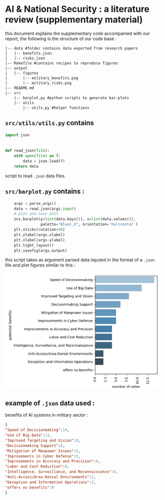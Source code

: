# AI & National Security : a literature review (supplementary material)  
this document explains the supplementary code accompanied with our report, the following is the structure of our code base :

```
|-- data #folder contains data exported from research papers
|   |-- benefits.json
|   |-- risks.json
|-- Makefile #contains recipes to reproduce figures  
|-- output
|   |-- figures
|       |-- military_benefits.png
|       |-- military_risks.png
|-- README.md 
|-- src
    |-- barplot.py #python scripts to generate bar-plots 
    |-- utils
        |-- utils.py #helper functions
```

## `src/utils/utils.py` contains  
```python
import json


def read_json(file):
    with open(file) as f:
        data = json.load(f)
    return data
```
script to read `.json` data files.


## `src/barplot.py` contains :
```python
    args = parse_args()
    data = read_json(args.input)
    # plot and save plot
    sns.barplot(y=list(data.keys()), x=list(data.values()),
                palette="Blues_d", orientation='horizontal')
    plt.xticks(rotation=90)
    plt.ylabel(args.xlabel)
    plt.xlabel(args.ylabel)
    plt.tight_layout()
    plt.savefig(args.output)
```
this script takes as argument parsed data inputed in the format of a `.json` file and plot figures similar to this :

![](output/figures/military_benefits.png)

## example of `.json` data used :

benefits of AI systems in military sector : 

```json
{
"Speed of Decisionmaking":14,
"Use of Big Data":11,
"Improved Targeting and Vision":8,
"Decisionmaking Support":6,
"Mitigation of Manpower Issues":5,
"Improvements in Cyber Defense":5,
"Improvements in Accuracy and Precision":4,
"Labor and Cost Reduction":4,
"Intelligence, Surveillance, and Reconnaissance":4,
"Anti-Access/Area-Denial Environments":2,
"Deception and Information Operations":2,
"offers no benefits":0
}
```